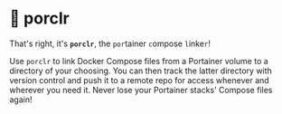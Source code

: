 # :pig: porclr

That's right, it's **`porclr`**, the `por`tainer `c`ompose `l`inke`r`! 

Use `porclr` to link Docker Compose files from a Portainer volume to a directory of your choosing. You can then track the latter directory with version control and push it to a remote repo for access whenever and wherever you need it. Never lose your Portainer stacks' Compose files again!